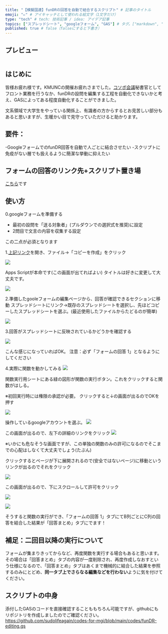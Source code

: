 ```yaml
---
title: "【模擬国連】funDRの回答を自動で結合するスクリプト" # 記事のタイトル
emoji: "✏️" # アイキャッチとして使われる絵文字（1文字だけ）
type: "tech" # tech: 技術記事 / idea: アイデア記事
topics: ["スプレッドシート", "googleフォーム", "GAS"] # タグ。["markdown", "rust", "aws"]のように指定する
published: true # false（falseにすると下書き）
---
```


## プレビュー
![]()

## はじめに
皆様お疲れ様です。KMUNCの開催お疲れさまでした。[コソボ会議](https://kmunc.org/conferences/kosovo/)秘書官としてフロント業務を行うなか、funDRの設問を編集する工程を自動化できないかと考え、GASによってある程度自動化することができました。

文系領域で大学生をやっている関係上、有識者の方からするとお見苦しい部分もあると思いますが、生暖かい目で見守っていただけると助かります。

## 要件：
-GoogleフォームでのfunDR回答を自動で人ごとに結合させたい
-スクリプトに免疫がない層でも扱えるように簡潔な挙動に抑えたい

## フォームの回答のリンク先+スクリプト置き場
[こちら](https://docs.google.com/spreadsheets/d/1FambOXWB5kMmKNdFPbb6rzyMvRj_R92Bd8NfyMXpO4U/edit?gid=1887112765#gid=1887112765)です

## 使い方
0.googleフォームを準備する
- 最初の設問を「送る対象者」(プルダウンでの選択式を推奨)に設定
- 2問目で文言の内容を収集する設定

この二点が必須となります

1.[上記リンク](https://docs.google.com/spreadsheets/d/1FambOXWB5kMmKNdFPbb6rzyMvRj_R92Bd8NfyMXpO4U/edit?gid=1887112765#gid=1887112765)を開き、ファイル→「コピーを作成」をクリック

![](https://storage.googleapis.com/zenn-user-upload/c3268009f5dd-20240826.png)

Apps Scriptが本命です(この画面が出てればよい)
タイトルは好きに変更して大丈夫です。

![](https://storage.googleapis.com/zenn-user-upload/313eb5a2272b-20240826.png)

2.準備したgooleフォームの編集ページから、回答が確認できるセクションに移動
スプレッドシートにリンク→既存のスプレッドシートを選択し、先ほどコピーしたスプレッドシートを選ぶ。(最近使用したファイルからたどるのが簡単)

![](https://storage.googleapis.com/zenn-user-upload/9b363d3af621-20240826.png)

3.回答がスプレッドシートに反映されているかどうかを確認する

![](https://storage.googleapis.com/zenn-user-upload/261e98c9a262-20240826.png)

こんな感じになっていればOK。
注意：必ず「フォームの回答 1」となるようにしてください

4.実際に関数を動かしてみる
![](https://storage.googleapis.com/zenn-user-upload/a29009bd91c2-20240826.png)

関数実行用シートにある緑の図形が関数の実行ボタン。これをクリックすると関数がはしる。

※初回実行時には権限の承認が必要。
クリックすると↓の画面が出るのでOKを押す

![](https://storage.googleapis.com/zenn-user-upload/ee5f25fc5e36-20240826.png)


操作しているgoogleアカウントを選ぶ。
![](https://storage.googleapis.com/zenn-user-upload/3a74852418f3-20240826.png)

この画面が出るので、左下の詳細のリンクをクリック
![](https://storage.googleapis.com/zenn-user-upload/a0344b4c8a3a-20240826.png)

※いかにも危なそうな画面ですが、この単独の関数のみの許可になるのでそこまでの心配はしなくて大丈夫でしょう(たぶん)

クリックするとページが下に展開されるので(安全ではないページ)に移動というリンクが出るのでそれをクリック

![](https://storage.googleapis.com/zenn-user-upload/71626e0dd80f-20240826.png)

この画面が出るので、下にスクロールして許可をクリック

![](https://storage.googleapis.com/zenn-user-upload/abdc5f934eda-20240826.png)



![](https://storage.googleapis.com/zenn-user-upload/329571b6387a-20240826.png)

そうすると関数の実行ができ、「フォームの回答 1」タブにてB列ごとにC列の回答を結合した結果が「回答まとめ」タブにでます！



## 補足：二回目以降の実行について
フォームが集まりきってからなど、再度関数を実行する場合もあると思います。その場合は「回答まとめ」タブの内容が一度削除され、再度作成しなおすという仕様になるので、「回答まとめ」タブはあくまで機械的に結合した結果を参照するのみにとどめ、**同一タブ上でさらなる編集などを行わない**ように気を付けてください。

## スクリプトの中身
添付したGASのコードを直接確認することももちろん可能ですが、githubにもリポジトリを作成しましたのでご確認ください。
https://github.com/sudolifeagain/codes-for-mgi/blob/main/codes/funDR-editing.gs

